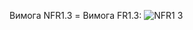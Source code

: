 Вимога NFR1.3 = Вимога FR1.3:
![NFR1 3](https://github.com/oleksandrblazhko/ai-213-kirpikov/assets/100131883/b7e382af-ad4e-4290-b209-fc7c13c9488c)
